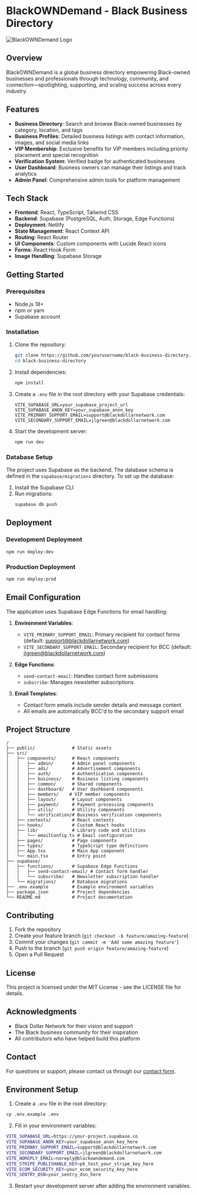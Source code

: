 # BlackOWNDemand - Black Business Directory

![BlackOWNDemand Logo](https://slsmqurdsbmiqrcwdbnf.supabase.co/storage/v1/object/public/static//bod_bg_img_v2.png)

## Overview

BlackOWNDemand is a global business directory empowering Black-owned businesses and professionals through technology, community, and connection—spotlighting, supporting, and scaling success across every industry.

## Features

- **Business Directory**: Search and browse Black-owned businesses by category, location, and tags
- **Business Profiles**: Detailed business listings with contact information, images, and social media links
- **VIP Membership**: Exclusive benefits for VIP members including priority placement and special recognition
- **Verification System**: Verified badge for authenticated businesses
- **User Dashboard**: Business owners can manage their listings and track analytics
- **Admin Panel**: Comprehensive admin tools for platform management

## Tech Stack

- **Frontend**: React, TypeScript, Tailwind CSS
- **Backend**: Supabase (PostgreSQL, Auth, Storage, Edge Functions)
- **Deployment**: Netlify
- **State Management**: React Context API
- **Routing**: React Router
- **UI Components**: Custom components with Lucide React icons
- **Forms**: React Hook Form
- **Image Handling**: Supabase Storage

## Getting Started

### Prerequisites

- Node.js 18+
- npm or yarn
- Supabase account

### Installation

1. Clone the repository:

   ```bash
   git clone https://github.com/yourusername/black-business-directory.git
   cd black-business-directory
   ```

2. Install dependencies:

   ```bash
   npm install
   ```

3. Create a `.env` file in the root directory with your Supabase credentials:

   ```
   VITE_SUPABASE_URL=your_supabase_project_url
   VITE_SUPABASE_ANON_KEY=your_supabase_anon_key
   VITE_PRIMARY_SUPPORT_EMAIL=support@blackdollarnetwork.com
   VITE_SECONDARY_SUPPORT_EMAIL=jlgreen@blackdollarnetwork.com
   ```

4. Start the development server:
   ```bash
   npm run dev
   ```

### Database Setup

The project uses Supabase as the backend. The database schema is defined in the `supabase/migrations` directory. To set up the database:

1. Install the Supabase CLI
2. Run migrations:
   ```bash
   supabase db push
   ```

## Deployment

### Development Deployment

```bash
npm run deploy:dev
```

### Production Deployment

```bash
npm run deploy:prod
```

## Email Configuration

The application uses Supabase Edge Functions for email handling:

1. **Environment Variables**:

   - `VITE_PRIMARY_SUPPORT_EMAIL`: Primary recipient for contact forms (default: support@blackdollarnetwork.com)
   - `VITE_SECONDARY_SUPPORT_EMAIL`: Secondary recipient for BCC (default: jlgreen@blackdollarnetwork.com)

2. **Edge Functions**:

   - `send-contact-email`: Handles contact form submissions
   - `subscribe`: Manages newsletter subscriptions

3. **Email Templates**:
   - Contact form emails include sender details and message content
   - All emails are automatically BCC'd to the secondary support email

## Project Structure

```
/
├── public/              # Static assets
├── src/
│   ├── components/      # React components
│   │   ├── admin/       # Admin panel components
│   │   ├── ads/         # Advertisement components
│   │   ├── auth/        # Authentication components
│   │   ├── business/    # Business listing components
│   │   ├── common/      # Shared components
│   │   ├── dashboard/   # User dashboard components
│   │   ├── members/    # VIP member components
│   │   ├── layout/      # Layout components
│   │   ├── payment/     # Payment processing components
│   │   ├── utils/       # Utility components
│   │   └── verification/# Business verification components
│   ├── contexts/        # React contexts
│   ├── hooks/           # Custom React hooks
│   ├── lib/             # Library code and utilities
│   │   └── emailConfig.ts # Email configuration
│   ├── pages/           # Page components
│   ├── types/           # TypeScript type definitions
│   ├── App.tsx          # Main App component
│   └── main.tsx         # Entry point
├── supabase/
│   ├── functions/       # Supabase Edge Functions
│   │   ├── send-contact-email/ # Contact form handler
│   │   └── subscribe/   # Newsletter subscription handler
│   └── migrations/      # Database migrations
├── .env.example         # Example environment variables
├── package.json         # Project dependencies
└── README.md            # Project documentation
```

## Contributing

1. Fork the repository
2. Create your feature branch (`git checkout -b feature/amazing-feature`)
3. Commit your changes (`git commit -m 'Add some amazing feature'`)
4. Push to the branch (`git push origin feature/amazing-feature`)
5. Open a Pull Request

## License

This project is licensed under the MIT License - see the LICENSE file for details.

## Acknowledgments

- Black Dollar Network for their vision and support
- The Black business community for their inspiration
- All contributors who have helped build this platform

## Contact

For questions or support, please contact us through our [contact form](https://blackowndemand.com/contact).

## Environment Setup

1. Create a `.env` file in the root directory:

```bash
cp .env.example .env
```

2. Fill in your environment variables:

```bash
VITE_SUPABASE_URL=https://your-project.supabase.co
VITE_SUPABASE_ANON_KEY=your_supabase_anon_key_here
VITE_PRIMARY_SUPPORT_EMAIL=support@blackdollarnetwork.com
VITE_SECONDARY_SUPPORT_EMAIL=jlgreen@blackdollarnetwork.com
VITE_NOREPLY_EMAIL=noreply@blackowndemand.com
VITE_STRIPE_PUBLISHABLE_KEY=pk_test_your_stripe_key_here
VITE_ECOM_SECURITY_KEY=your_ecom_security_key_here
VITE_SENTRY_DSN=your_sentry_dsn_here
```

3. Restart your development server after adding the environment variables.

